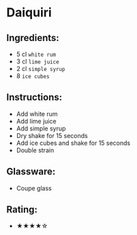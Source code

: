 # Daiquiri

## Ingredients:
- 5 cl `white rum`
- 3 cl `lime juice`
- 2 cl `simple syrup`
- 8 `ice cubes`

## Instructions:
- Add white rum
- Add lime juice
- Add simple syrup
- Dry shake for 15 seconds
- Add ice cubes and shake for 15 seconds
- Double strain

## Glassware:
- Coupe glass

## Rating:
- ★★★★☆